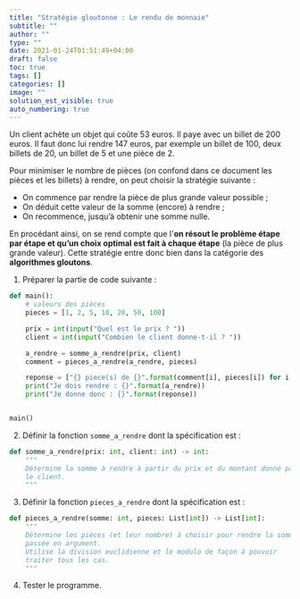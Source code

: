 ```yaml
---
title: "Stratégie gloutonne : Le rendu de monnaie"
subtitle: ""
author: ""
type: ""
date: 2021-01-24T01:51:49+04:00
draft: false
toc: true
tags: []
categories: []
image: ""
solution_est_visible: true
auto_numbering: true
---
```


Un client achète un objet qui coûte 53 euros. Il paye avec un billet de 200 euros. Il faut donc lui rendre 147 euros, par exemple un billet de 100, deux billets de 20, un billet de 5 et une pièce de 2.

Pour minimiser le nombre de pièces (on confond dans ce document les pièces et les billets) à rendre, on peut choisir la stratégie suivante :

- On commence par rendre la pièce de plus grande valeur possible ;
- On déduit cette valeur de la somme (encore) à rendre ;
- On recommence, jusqu’à obtenir une somme nulle.

En procédant ainsi, on se rend compte que l'**on résout le problème étape par étape et qu’un choix optimal est fait à chaque étape** (la pièce de plus grande valeur). Cette stratégie entre donc bien dans la catégorie des **algorithmes gloutons**.

1. Préparer la partie de code suivante :

```python
def main():
    # valeurs des pièces
    pieces = [1, 2, 5, 10, 20, 50, 100]

    prix = int(input("Quel est le prix ? "))
    client = int(input("Combien le client donne-t-il ? "))

    a_rendre = somme_a_rendre(prix, client)
    comment = pieces_a_rendre(a_rendre, pieces)

    reponse = ["{} piece(s) de {}".format(comment[i], pieces[i]) for i in range(len(pieces))]
    print("Je dois rendre : {}".format(a_rendre))
    print("Je donne donc : {}".format(reponse))


main()
```

2. Définir la fonction `somme_a_rendre` dont la spécification est :

```python
def somme_a_rendre(prix: int, client: int) -> int:
    """
    Détermine la somme à rendre à partir du prix et du montant donné par
    le client.
    """
```

3. Définir la fonction `pieces_a_rendre` dont la spécification est :

```python
def pieces_a_rendre(somme: int, pieces: List[int]) -> List[int]:
    """
    Détermine les pièces (et leur nombre) à choisir pour rendre la somme
    passée en argument.
    Utilise la division euclidienne et le modulo de façon à pouvoir
    traiter tous les cas.
    """
```

4. Tester le programme.

